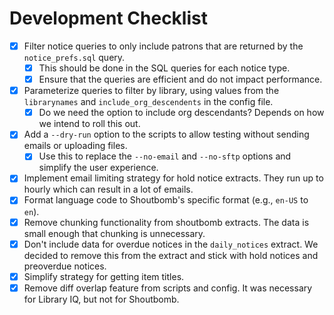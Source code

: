 # Development Checklist

- [x] Filter notice queries to only include patrons that are returned by the `notice_prefs.sql` query.
  - [x] This should be done in the SQL queries for each notice type.
  - [x] Ensure that the queries are efficient and do not impact performance.
- [x] Parameterize queries to filter by library, using values from the `librarynames` and `include_org_descendents` in the config file.
  - [x] Do we need the option to include org descendants? Depends on how we intend to roll this out.
- [x] Add a `--dry-run` option to the scripts to allow testing without sending emails or uploading files.
  - [x] Use this to replace the `--no-email` and `--no-sftp` options and simplify the user experience.
- [x] Implement email limiting strategy for hold notice extracts. They run up to hourly which can result in a lot of emails.
- [x] Format language code to Shoutbomb's specific format (e.g., `en-US` to `en`).
- [x] Remove chunking functionality from shoutbomb extracts. The data is small enough that chunking is unnecessary.
- [x] Don't include data for overdue notices in the `daily_notices` extract. We decided to remove this from the extract and stick with hold notices and preoverdue notices.
- [x] Simplify strategy for getting item titles.
- [x] Remove diff overlap feature from scripts and config. It was necessary for Library IQ, but not for Shoutbomb.